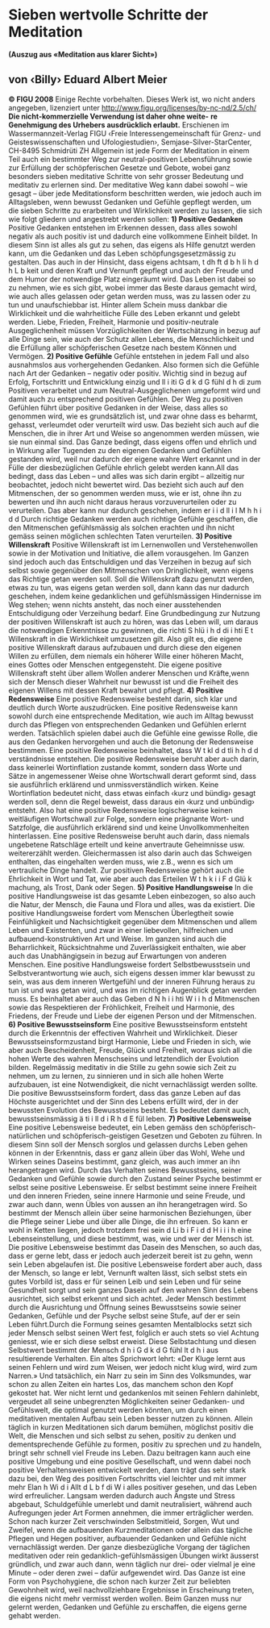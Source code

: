 # Sieben wertvolle Schritte der Meditation
**(Auszug aus «Meditation aus klarer Sicht»)**
## von ‹Billy› Eduard Albert Meier
**© FIGU 2008**
Einige Rechte vorbehalten. Dieses Werk ist, wo nicht anders angegeben, lizenziert unter http://www.figu.org/licenses/by-nc-nd/2.5/ch/
**Die nicht-kommerzielle Verwendung ist daher ohne weite-**
**re Genehmigung des Urhebers ausdrücklich erlaubt.**
Erschienen im Wassermannzeit-Verlag FIGU ‹Freie Interessengemeinschaft für Grenz- und Geisteswissenschaften und Ufologiestudien›, Semjase-Silver-StarCenter, CH-8495 Schmidrüti ZH Allgemein ist jede Form der Meditation in einem Teil auch ein bestimmter Weg zur neutral-positiven Lebensführung sowie zur Erfüllung der schöpferischen Gesetze und Gebote, wobei ganz besonders sieben meditative Schritte von sehr grosser Bedeutung und meditativ zu erlernen sind. Der meditative Weg kann dabei sowohl – wie gesagt – über jede Meditationsform beschritten werden, wie jedoch auch im Alltagsleben, wenn bewusst Gedanken und Gefühle gepflegt werden, um die sieben Schritte zu erarbeiten und Wirklichkeit werden zu lassen, die sich wie folgt gliedern und angestrebt werden sollen:
**1) Positive Gedanken**
Positive Gedanken entstehen im Erkennen dessen, dass alles sowohl negativ als auch positiv ist und dadurch eine vollkommene Einheit bildet. In diesem Sinn ist alles als gut zu sehen, das eigens als Hilfe genutzt werden kann, um die Gedanken und das Leben schöpfungsgesetzmässig zu gestalten. Das auch in der Hinsicht, dass eigens achtsam, t dh ft d b h li h d h L b keit und deren Kraft und Vernunft gepflegt und auch der Freude und dem Humor der notwendige Platz eingeräumt wird. Das Leben ist dabei so zu nehmen, wie es sich gibt, wobei immer das Beste daraus gemacht wird, wie auch alles gelassen oder getan werden muss, was zu lassen oder zu tun und unaufschiebbar ist. Hinter allem Schein muss dankbar die Wirklichkeit und die wahrheitliche Fülle des Leben erkannt und gelebt werden. Liebe, Frieden, Freiheit, Harmonie und positiv-neutrale Ausgeglichenheit müssen Vorzüglichkeiten der Wertschätzung in bezug auf alle Dinge sein, wie auch der Schutz allen Lebens, die Menschlichkeit und die Erfüllung aller schöpferischen Gesetze nach bestem Können und Vermögen.
**2) Positive Gefühle**
Gefühle entstehen in jedem Fall und also ausnahmslos aus vorhergehenden Gedanken. Also formen sich die Gefühle nach Art der Gedanken – negativ oder positiv. Wichtig sind in bezug auf Erfolg, Fortschritt und Entwicklung einzig und ll i iti G d k d G fühl d h di zum Positiven verarbeitet und zum Neutral-Ausgeglichenen umgeformt wird und damit auch zu entsprechend positiven Gefühlen. Der Weg zu positiven Gefühlen führt über positive Gedanken in der Weise, dass alles so genommen wird, wie es grundsätzlich ist, und zwar ohne dass es beharmt, gehasst, verleumdet oder verurteilt wird usw. Das bezieht sich auch auf die Menschen, die in ihrer Art und Weise so angenommen werden müssen, wie sie nun einmal sind. Das Ganze bedingt, dass eigens offen und ehrlich und in Wirkung aller Tugenden zu den eigenen Gedanken und Gefühlen gestanden wird, weil nur dadurch der eigene wahre Wert erkannt und in der Fülle der diesbezüglichen Gefühle ehrlich gelebt werden kann.All das bedingt, dass das Leben – und alles was sich darin ergibt – allzeitig nur beobachtet, jedoch nicht bewertet wird. Das bezieht sich auch auf den Mitmenschen, der so genommen werden muss, wie er ist, ohne ihn zu bewerten und ihn auch nicht daraus heraus vorzuverurteilen oder zu verurteilen.
Das aber kann nur dadurch geschehen, indem er i i d ll i l M h h i d d Durch richtige Gedanken werden auch richtige Gefühle geschaffen, die den Mitmenschen gefühlsmässig als solchen erachten und ihn nicht gemäss seinen möglichen schlechten Taten verurteilen.
**3) Positive Willenskraft**
Positive Willenskraft ist im Lernenwollen und Verstehenwollen sowie in der Motivation und Initiative, die allem vorausgehen. Im Ganzen sind jedoch auch das Entschuldigen und das Verzeihen in bezug auf sich selbst sowie gegenüber den Mitmenschen von Dringlichkeit, wenn eigens das Richtige getan werden soll. Soll die Willenskraft dazu genutzt werden, etwas zu tun, was eigens getan werden soll, dann kann das nur dadurch geschehen, indem keine gedanklichen und gefühlsmässigen Hindernisse im Weg stehen; wenn nichts ansteht, das noch einer ausstehenden Entschuldigung oder Verzeihung bedarf. Eine Grundbedingung zur Nutzung der positiven Willenskraft ist auch zu hören, was das Leben will, um daraus die notwendigen Erkenntnisse zu gewinnen, die richti S hlü i h d di i hti E t Willenskraft in die Wirklichkeit umzusetzen gilt.
Also gilt es, die eigene positive Willenskraft daraus aufzubauen und durch diese den eigenen Willen zu erfüllen, dem niemals ein höherer Wille einer höheren Macht, eines Gottes oder Menschen entgegensteht. Die eigene positive Willenskraft steht über allem Wollen anderer Menschen und Kräfte,wenn sich der Mensch dieser Wahrheit nur bewusst ist und die Freiheit des eigenen Willens mit dessen Kraft bewahrt und pflegt.
**4) Positive Redensweise**
Eine positive Redensweise besteht darin, sich klar und deutlich durch Worte auszudrücken. Eine positive Redensweise kann sowohl durch eine entsprechende Meditation, wie auch im Alltag bewusst durch das Pflegen von entsprechenden Gedanken und Gefühlen erlernt werden. Tatsächlich spielen dabei auch die Gefühle eine gewisse Rolle, die aus den Gedanken hervorgehen und auch die Betonung der Redensweise bestimmen. Eine positive Redensweise beinhaltet, dass W t kl d d tli h h d d verständnisse entstehen. Die positive Redensweise beruht aber auch darin, dass keinerlei Wortinflation zustande kommt, sondern dass Worte und Sätze in angemessener Weise ohne Wortschwall derart geformt sind, dass sie ausführlich erklärend und unmissverständlich wirken. Keine Wortinflation bedeutet nicht, dass etwas einfach ‹kurz und bündig› gesagt werden soll, denn die Regel beweist, dass daraus ein ‹kurz und unbündig› entsteht. Also hat eine positive Redensweise logischerweise keinen weitläufigen Wortschwall zur Folge, sondern eine prägnante Wort- und Satzfolge, die ausführlich erklärend sind und keine Unvollkommenheiten hinterlassen. Eine positive Redensweise beruht auch darin, dass niemals ungebetene Ratschläge erteilt und keine anvertraute Geheimnisse usw. weitererzählt werden. Gleichermassen ist also darin auch das Schweigen enthalten, das eingehalten werden muss, wie z.B., wenn es sich um vertrauliche Dinge handelt. Zur positiven Redensweise gehört auch die Ehrlichkeit in Wort und Tat, wie aber auch das Erteilen W t h k i i F d Glü k machung, als Trost, Dank oder Segen.
**5) Positive Handlungsweise**
In die positive Handlungsweise ist das gesamte Leben einbezogen, so also auch die Natur, der Mensch, die Fauna und Flora und alles, was da existiert. Die positive Handlungsweise fordert vom Menschen Überlegtheit sowie Feinfühligkeit und Nachsichtigkeit gegenüber dem Mitmenschen und allem Leben und Existenten, und zwar in einer liebevollen, hilfreichen und aufbauend-konstruktiven Art und Weise. Im ganzen sind auch die Beharrlichkeit, Rücksichtnahme und Zuverlässigkeit enthalten, wie aber auch das Unabhängigsein in bezug auf Erwartungen von anderen Menschen. Eine positive Handlungsweise fordert Selbstbewusstsein und Selbstverantwortung wie auch, sich eigens dessen immer klar bewusst zu sein, was aus dem inneren Wertgefühl und der inneren Führung heraus zu tun ist und was getan wird, und was im richtigen Augenblick getan werden muss. Es beinhaltet aber auch das Geben d N h i i hti W i i h d Mitmenschen sowie das Respektieren der Fröhlichkeit, Freiheit und Harmonie, des Friedens, der Freude und Liebe der eigenen Person und der Mitmenschen.
**6) Positive Bewusstseinsform**
Eine positive Bewusstseinsform entsteht durch die Erkenntnis der effectiven Wahrheit und Wirklichkeit. Dieser Bewusstseinsformzustand birgt Harmonie, Liebe und Frieden in sich, wie aber auch Bescheidenheit, Freude, Glück und Freiheit, woraus sich all die hohen Werte des wahren Menschseins und letztendlich der Evolution bilden. Regelmässig meditativ in die Stille zu gehn sowie sich Zeit zu nehmen, um zu lernen, zu sinnieren und in sich alle hohen Werte aufzubauen, ist eine Notwendigkeit, die nicht vernachlässigt werden sollte. Die positive Bewusstseinsform fordert, dass das ganze Leben auf das Höchste ausgerichtet und der Sinn des Lebens erfüllt wird, der in der bewussten Evolution des Bewusstseins besteht. Es bedeutet damit auch, bewusstseinsmässig ä ti i ll d i R h d E fül leben.
**7) Positive Lebensweise**
Eine positive Lebensweise bedeutet, ein Leben gemäss den schöpferisch-natürlichen und schöpferisch-geistigen Gesetzen und Geboten zu führen. In diesem Sinn soll der Mensch sorglos und gelassen durchs Leben gehen können in der Erkenntnis, dass er ganz allein über das Wohl, Wehe und Wirken seines Daseins bestimmt, ganz gleich, was auch immer an ihn herangetragen wird. Durch das Verhalten seines Bewusstseins, seiner Gedanken und Gefühle sowie durch den Zustand seiner Psyche bestimmt er selbst seine positive Lebensweise. Er selbst bestimmt seine innere Freiheit und den inneren Frieden, seine innere Harmonie und seine Freude, und zwar auch dann, wenn Übles von aussen an ihn herangetragen wird. So bestimmt der Mensch allein über seine harmonischen Beziehungen, über die Pflege seiner Liebe und über alle Dinge, die ihn erfreuen. So kann er wohl in Ketten liegen, jedoch trotzdem frei sein d Li b i F i d d H i i i h eine Lebenseinstellung, und diese bestimmt, was, wie und wer der Mensch ist.
Die positive Lebensweise bestimmt das Dasein des Menschen, so auch das, dass er gerne lebt, dass er jedoch auch jederzeit bereit ist zu gehn, wenn sein Leben abgelaufen ist. Die positive Lebensweise fordert aber auch, dass der Mensch, so lange er lebt, Vernunft walten lässt, sich selbst stets ein gutes Vorbild ist, dass er für seinen Leib und sein Leben und für seine Gesundheit sorgt und sein ganzes Dasein auf den wahren Sinn des Lebens ausrichtet, sich selbst erkennt und sich achtet. Jeder Mensch bestimmt durch die Ausrichtung und Öffnung seines Bewusstseins sowie seiner Gedanken, Gefühle und der Psyche selbst seine Stufe, auf der er sein Leben führt.Durch die Formung seines gesamten Mentalblocks setzt sich jeder Mensch selbst seinen Wert fest, folglich er auch stets so viel Achtung geniesst, wie er sich diese selbst erweist. Diese Selbstachtung und diesen Selbstwert bestimmt der Mensch d h i G d k d G fühl lt d h i aus resultierende Verhalten.
Ein altes Sprichwort lehrt: «Der Kluge lernt aus seinen Fehlern und wird zum Weisen, wer jedoch nicht klug wird, wird zum Narren.» Und tatsächlich, ein Narr zu sein im Sinn des Volksmundes, war schon zu allen Zeiten ein hartes Los, das manchem schon den Kopf gekostet hat. Wer nicht lernt und gedankenlos mit seinen Fehlern dahinlebt, vergeudet all seine unbegrenzten Möglichkeiten seiner Gedanken- und Gefühlswelt, die optimal genutzt werden könnten, um durch einen meditativen mentalen Aufbau sein Leben besser nutzen zu können. Allein täglich in kurzen Meditationen sich darum bemühen, möglichst positiv die Welt, die Menschen und sich selbst zu sehen, positiv zu denken und dementsprechende Gefühle zu formen, positiv zu sprechen und zu handeln, bringt sehr schnell viel Freude ins Leben.
Dazu beitragen kann auch eine positive Umgebung und eine positive Gesellschaft, und wenn dabei noch positive Verhaltensweisen entwickelt werden, dann trägt das sehr stark dazu bei, den Weg des positiven Fortschritts viel leichter und mit immer mehr Elan h Wi d i Allt d L b f di W i alles positiver gesehen, und das Leben wird erfreulicher. Langsam werden dadurch auch Ängste und Stress abgebaut, Schuldgefühle umerlebt und damit neutralisiert, während auch Aufregungen jeder Art Formen annehmen, die immer erträglicher werden.
Schon nach kurzer Zeit verschwinden Selbstmitleid, Sorgen, Wut und Zweifel, wenn die aufbauenden Kurzmeditationen oder allein das tägliche Pflegen und Hegen positiver, aufbauender Gedanken und Gefühle nicht vernachlässigt werden. Der ganze diesbezügliche Vorgang der täglichen meditativen oder rein gedanklich-gefühlsmässigen Übungen wirkt äusserst gründlich, und zwar auch dann, wenn täglich nur drei- oder vielmal je eine Minute – oder deren zwei – dafür aufgewendet wird. Das Ganze ist eine Form von Psychohygiene, die schon nach kurzer Zeit zur beliebten Gewohnheit wird, weil nachvollziehbare Ergebnisse in Erscheinung treten, die eigens nicht mehr vermisst werden wollen. Beim Ganzen muss nur gelernt werden, Gedanken und Gefühle zu erschaffen, die eigens gerne gehabt werden.
